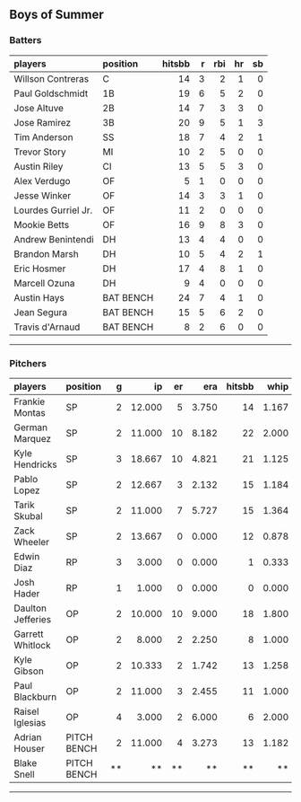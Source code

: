 ## Boys of Summer

### Batters

 
|players             |position  | hitsbb|  r| rbi| hr| sb| 
|:-------------------|:---------|------:|--:|---:|--:|--:| 
|Willson Contreras   |C         |     14|  3|   2|  1|  0| 
|Paul Goldschmidt    |1B        |     19|  6|   5|  2|  0| 
|Jose Altuve         |2B        |     14|  7|   3|  3|  0| 
|Jose Ramirez        |3B        |     20|  9|   5|  1|  3| 
|Tim Anderson        |SS        |     18|  7|   4|  2|  1| 
|Trevor Story        |MI        |     10|  2|   5|  0|  0| 
|Austin Riley        |CI        |     13|  5|   5|  3|  0| 
|Alex Verdugo        |OF        |      5|  1|   0|  0|  0| 
|Jesse Winker        |OF        |     14|  3|   3|  1|  0| 
|Lourdes Gurriel Jr. |OF        |     11|  2|   0|  0|  0| 
|Mookie Betts        |OF        |     16|  9|   8|  3|  0| 
|Andrew Benintendi   |DH        |     13|  4|   4|  0|  0| 
|Brandon Marsh       |DH        |     10|  5|   4|  2|  1| 
|Eric Hosmer         |DH        |     17|  4|   8|  1|  0| 
|Marcell Ozuna       |DH        |      9|  4|   0|  0|  0| 
|Austin Hays         |BAT BENCH |     24|  7|   4|  1|  0| 
|Jean Segura         |BAT BENCH |     15|  5|   6|  2|  0| 
|Travis d'Arnaud     |BAT BENCH |      8|  2|   6|  0|  0| 


* * *

### Pitchers

 
|players           |position    |  g|     ip| er|   era| hitsbb|  whip| so|  w| sv| 
|:-----------------|:-----------|--:|------:|--:|-----:|------:|-----:|--:|--:|--:| 
|Frankie Montas    |SP          |  2| 12.000|  5| 3.750|     14| 1.167| 12|  0|  0| 
|German Marquez    |SP          |  2| 11.000| 10| 8.182|     22| 2.000| 12|  0|  0| 
|Kyle Hendricks    |SP          |  3| 18.667| 10| 4.821|     21| 1.125| 11|  1|  0| 
|Pablo Lopez       |SP          |  2| 12.667|  3| 2.132|     15| 1.184| 12|  1|  0| 
|Tarik Skubal      |SP          |  2| 11.000|  7| 5.727|     15| 1.364| 13|  0|  0| 
|Zack Wheeler      |SP          |  2| 13.667|  0| 0.000|     12| 0.878| 14|  1|  0| 
|Edwin Diaz        |RP          |  3|  3.000|  0| 0.000|      1| 0.333|  7|  0|  3| 
|Josh Hader        |RP          |  1|  1.000|  0| 0.000|      0| 0.000|  1|  0|  1| 
|Daulton Jefferies |OP          |  2| 10.000| 10| 9.000|     18| 1.800|  7|  0|  0| 
|Garrett Whitlock  |OP          |  2|  8.000|  2| 2.250|      8| 1.000| 11|  0|  0| 
|Kyle Gibson       |OP          |  2| 10.333|  2| 1.742|     13| 1.258|  6|  1|  0| 
|Paul Blackburn    |OP          |  2| 11.000|  3| 2.455|     11| 1.000|  8|  1|  0| 
|Raisel Iglesias   |OP          |  4|  3.000|  2| 6.000|      6| 2.000|  4|  0|  3| 
|Adrian Houser     |PITCH BENCH |  2| 11.000|  4| 3.273|     13| 1.182| 12|  2|  0| 
|Blake Snell       |PITCH BENCH | **|     **| **|    **|     **|    **| **| **| **| 


* * *



